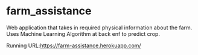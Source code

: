 # farm_assistance
Web application that takes in required physical information about the farm.
Uses Machine Learning Algorithm at back enf to predict crop.

Running URL:https://farm-assistance.herokuapp.com/
